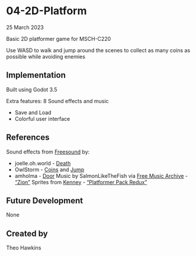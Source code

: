 # 04-2D-Platform

25 March 2023

Basic 2D platformer game for MSCH-C220

Use WASD to walk and jump around the scenes to collect as many coins as possible while avoiding enemies

## Implementation

Built using Godot 3.5

Extra features:
8 Sound effects and music
- Save and Load
- Colorful user interface

## References

Sound effects from [Freesound](https://freesound.org/) by:
- joelle.oh.world - [Death](https://freesound.org/s/643139/)
- OwlStorm - [Coins](https://freesound.org/s/404774/) and [Jump](https://freesound.org/s/404793/)
- amholma - [Door](https://freesound.org/s/344360/)
Music by SalmonLikeTheFish via [Free Music Archive](https://freemusicarchive.org/home) - [“Zion”](https://freemusicarchive.org/music/SalmonLikeTheFish/Music_for_the_Sleepy_Traveler/01_-_Zion/ )
Sprites from [Kenney](https://kenney.nl/) - [“Platformer Pack Redux”](https://kenney.nl/assets/platformer-pack-redux)


## Future Development

None

## Created by 

Theo Hawkins
